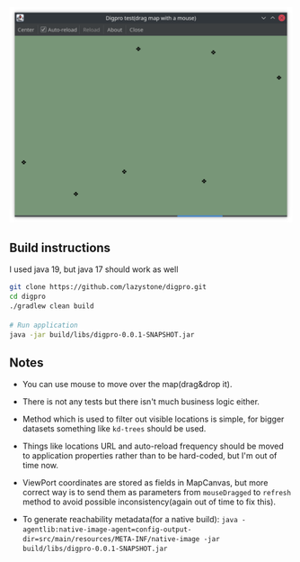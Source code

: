 ![Application screenshow](./application.png)

## Build instructions

I used java 19, but java 17 should work as well

```bash
git clone https://github.com/lazystone/digpro.git
cd digpro
./gradlew clean build

# Run application
java -jar build/libs/digpro-0.0.1-SNAPSHOT.jar
```

## Notes

* You can use mouse to move over the map(drag&drop it).
* There is not any tests but there isn't much business logic either.
* Method which is used to filter out visible locations is simple, for bigger datasets something like `kd-trees` should be used.
* Things like locations URL and auto-reload frequency should be moved to application properties rather than to be hard-coded, but I'm out of time now.
* ViewPort coordinates are stored as fields in MapCanvas, but more correct way is to send them as parameters
  from `mouseDragged` to `refresh` method to avoid possible inconsistency(again out of time to fix this).

* To generate reachability metadata(for a native build): `java -agentlib:native-image-agent=config-output-dir=src/main/resources/META-INF/native-image -jar build/libs/digpro-0.0.1-SNAPSHOT.jar`
